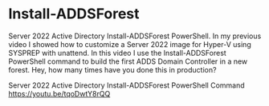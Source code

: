 # Install-ADDSForest
Server 2022 Active Directory Install-ADDSForest PowerShell.
In my previous video I showed how to customize a Server 2022 image for Hyper-V using SYSPREP with unattend. In this video I use the Install-ADDSForest PowerShell command to build the first ADDS Domain Controller in a new forest. Hey, how many times have you done this in production?

Server 2022 Active Directory Install-ADDSForest PowerShell Command
https://youtu.be/tqoDwtY8rQQ
